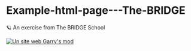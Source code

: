 # Example-html-page---The-BRIDGE
🪐 An exercise from The BRIDGE School

<a href="https://www.maxime-guinard.fr/" target="_blank" rel="noreferrer"> <img src="https://cdn.discordapp.com/attachments/937470441767964756/941393854597300274/d455275a2cb74e4984e05bf703594661_AdobeCreativeCloudExpress.gif" alt="Un site web Garry's mod"/> </a>
